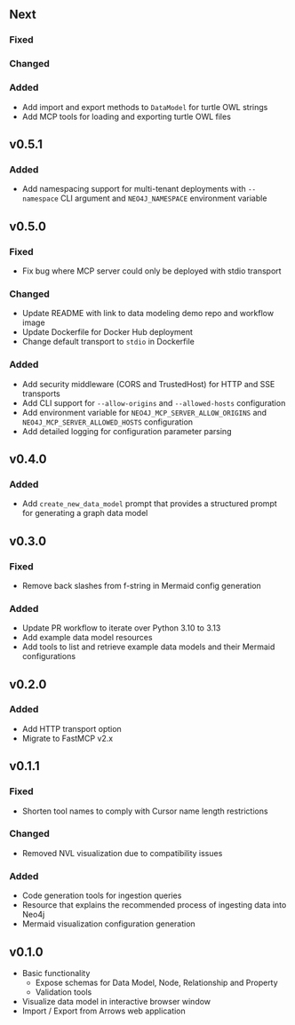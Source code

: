 ## Next

### Fixed

### Changed

### Added
* Add import and export methods to `DataModel` for turtle OWL strings
* Add MCP tools for loading and exporting turtle OWL files

## v0.5.1

### Added
* Add namespacing support for multi-tenant deployments with `--namespace` CLI argument and `NEO4J_NAMESPACE` environment variable

## v0.5.0

### Fixed
* Fix bug where MCP server could only be deployed with stdio transport

### Changed
* Update README with link to data modeling demo repo and workflow image
* Update Dockerfile for Docker Hub deployment
* Change default transport to `stdio` in Dockerfile

### Added
* Add security middleware (CORS and TrustedHost) for HTTP and SSE transports
* Add CLI  support for `--allow-origins` and `--allowed-hosts` configuration
* Add environment variable for `NEO4J_MCP_SERVER_ALLOW_ORIGINS` and `NEO4J_MCP_SERVER_ALLOWED_HOSTS` configuration
* Add detailed logging for configuration parameter parsing

## v0.4.0

### Added
* Add `create_new_data_model` prompt that provides a structured prompt for generating a graph data model

## v0.3.0

### Fixed
* Remove back slashes from f-string in Mermaid config generation

### Added
* Update PR workflow to iterate over Python 3.10 to 3.13
* Add example data model resources 
* Add tools to list and retrieve example data models and their Mermaid configurations

## v0.2.0

### Added
* Add HTTP transport option
* Migrate to FastMCP v2.x

## v0.1.1

### Fixed
* Shorten tool names to comply with Cursor name length restrictions

### Changed
* Removed NVL visualization due to compatibility issues

### Added
* Code generation tools for ingestion queries
* Resource that explains the recommended process of ingesting data into Neo4j
* Mermaid visualization configuration generation

## v0.1.0

* Basic functionality 
  * Expose schemas for Data Model, Node, Relationship and Property
  * Validation tools
* Visualize data model in interactive browser window   
* Import / Export from Arrows web application